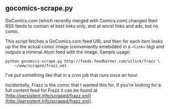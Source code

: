 ## gocomics-scrape.py

GoComics.com (which recently merged with Comics.com) changed their RSS feeds to contain at best links only, and at worst links and ads, but no comic.

This script fetches a GoComics.com feed URL and then for each item looks up the the actual comic image (conveniently emebdded in a `<link>` tag) and outputs a minimal Atom feed with the image. Sample usage:

    python gocomics-scrape.py http://feeds.feedburner.com/uclick/frazz \
        ~/www/scraped/frazz.xml

I've put something like that in a cron job that runs once an hour.

Incidentally, Frazz is the comic that I wanted this for, if you're looking for a full content feed for Frazz it can be found at [http://persistent.info/scraped/frazz.xml](http://persistent.info/scraped/frazz.xml).
